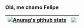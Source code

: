 ### Olá, me chamo Felipe

| <a href="https://github.com/FelipeSGoncalves/FelipeSGoncalves"><img align="center" src="https://github-readme-stats.vercel.app/api?username=FelipeSGoncalves&show_icons=true&count_private=true&theme=tokyonight&hide_border=true" alt="Anurag's github stats" /></a> | <a href="https://github.com/FelipeSGoncalves/FelipeSGoncalves/"><img align="center" src="https://github-readme-stats.vercel.app/api/top-langs/?username=FelipeSGoncalves&layout=compact&theme=tokyonight&hide_border=true" /></a> |
| ------------- | ------------- |

